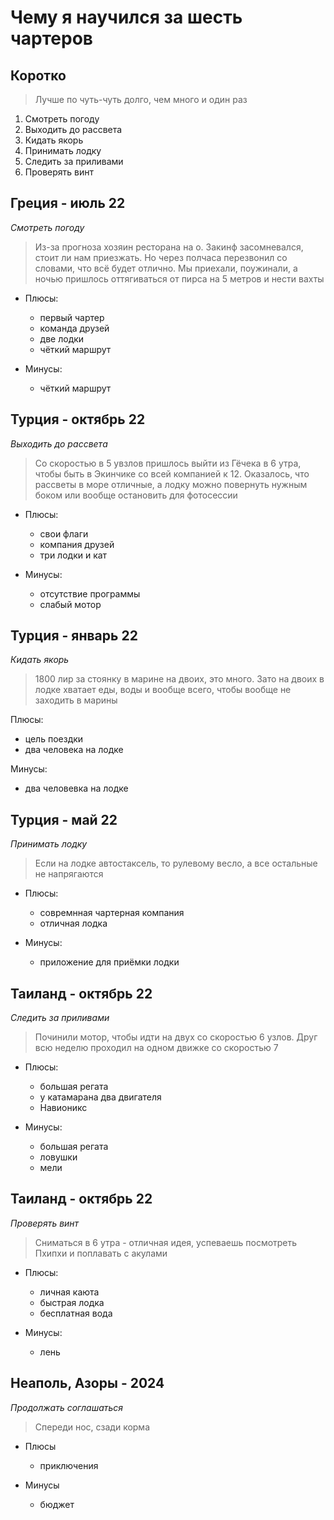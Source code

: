 # Чему я научился за шесть чартеров

## Коротко

> Лучше по чуть-чуть долго, чем много и один раз

1. Смотреть погоду
1. Выходить до рассвета
1. Кидать якорь
1. Принимать лодку
1. Следить за приливами
1. Проверять винт

## Греция - июль 22

*Смотреть погоду*

> Из-за прогноза хозяин ресторана на о. Закинф засомневался, стоит ли нам приезжать. Но через полчаса перезвонил со словами, что всё будет отлично. Мы приехали, поужинали, а ночью пришлось оттягиваться от пирса на 5 метров и нести вахты

- Плюсы:
    - первый чартер
    - команда друзей
    - две лодки
    - чёткий маршрут

- Минусы:
    - чёткий маршрут


## Турция - октябрь 22

*Выходить до рассвета*

> Со скоростью в 5 увзлов пришлось выйти из Гёчека в 6 утра, чтобы быть в Экинчике со всей компанией к 12. Оказалось, что рассветы в море отличные, а лодку можно повернуть нужным боком или вообще остановить для фотосессии

- Плюсы:
    - свои флаги
    - компания друзей
    - три лодки и кат

- Минусы:
    - отсутствие программы
    - слабый мотор


## Турция - январь 22

*Кидать якорь*

> 1800 лир за стоянку в марине на двоих, это много. Зато на двоих в лодке хватает еды, воды и вообще всего, чтобы вообще не заходить в марины

Плюсы:

- цель поездки
- два человека на лодке

Минусы:

- два человевка на лодке


## Турция - май 22

*Принимать лодку*

> Если на лодке автостаксель, то рулевому весло, а все остальные не напрягаются

- Плюсы:
    - совремнная чартерная компания
    - отличная лодка

- Минусы:
    - приложение для приёмки лодки

## Таиланд - октябрь 22

*Следить за приливами*

> Починили мотор, чтобы идти на двух со скоростью 6 узлов. Друг всю неделю проходил на одном движке со скоростью 7

- Плюсы:
    - большая регата
    - у катамарана два двигателя
    - Навионикс

- Минусы:
    - большая регата
    - ловушки
    - мели


## Таиланд - октябрь 22

*Проверять винт*

> Сниматься в 6 утра - отличная идея, успеваешь посмотреть Пхипхи и поплавать с акулами

- Плюсы:
    - личная каюта
    - быстрая лодка
    - бесплатная вода

- Минусы:
    - лень

## Неаполь, Азоры - 2024

*Продолжать соглашаться*

> Спереди нос, сзади корма

- Плюсы
    - приключения

- Минусы
    - бюджет